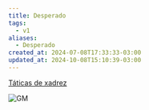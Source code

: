 ```yaml
---
title: Desperado
tags:
  - v1
aliases:
  - Desperado
created_at: 2024-07-08T17:33:33-03:00
updated_at: 2024-10-08T15:10:39-03:00
---
```


[Táticas de xadrez](../26/Xadrez_Taticas.md)

![GM](https://www.youtube.com/watch?v=aME_13KbAHM)

